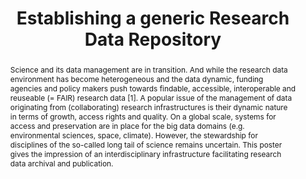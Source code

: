 ---
abstract: Science and its data management are in transition. And while the research
  data environment has become heterogeneous and the data dynamic, funding agencies
  and policy makers push towards findable, accessible, interoperable and reuseable
  (= FAIR) research data [1]. A popular issue of the management of data originating
  from (collaborating) research infrastructures is their dynamic nature in terms of
  growth, access rights and quality. On a global scale, systems for access and preservation
  are in place for the big data domains (e.g. environmental sciences, space, climate).
  However, the stewardship for disciplines of the so-called long tail of science remains
  uncertain. This poster gives the impression of an interdisciplinary infrastructure
  facilitating research data archival and publication.
creators:
- Kraft, Angelina
- Potthoff, Jan
- Razum, Matthias
date: null
document_url: https://services.phaidra.univie.ac.at/api/object/o:503162/download
grand_parent: iPRES
institutions: []
keywords: []
landing_page_url: https://phaidra.univie.ac.at/o:503162
language: eng
layout: publication
license: CC BY-NC-SA 3.0 AT
notes_url: null
parent: iPRES 2016
publication_type: poster
size: 328619
slides_url: null
source_name: iPRES
title: Establishing a generic Research Data Repository
year: 2016
---